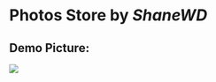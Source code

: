 # **Photos Store** by *ShaneWD*
## Demo Picture:
<image src="https://github.com/ShaneWD/photos_store/blob/main/pic.png">
